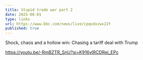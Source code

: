 ```yaml
---
title: Stupid trade war part 2
date: 2025-08-01
type: links
url: https://www.bbc.com/news/live/cpqvdxzwv22t
published: true
---
```

Shock, chaos and a hollow win: Chasing a tariff deal with Trump

https://youtu.be/-RmBZTR_SnU?si=K916vlRCDRei_EPc
